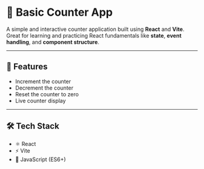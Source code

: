 # 🔢 Basic Counter App

A simple and interactive counter application built using **React** and **Vite**.  
Great for learning and practicing React fundamentals like **state**, **event handling**, and **component structure**.

---

## 🚀 Features

- Increment the counter
- Decrement the counter
- Reset the counter to zero
- Live counter display

---

## 🛠️ Tech Stack

- ⚛️ React
- ⚡ Vite
- 🧠 JavaScript (ES6+)
